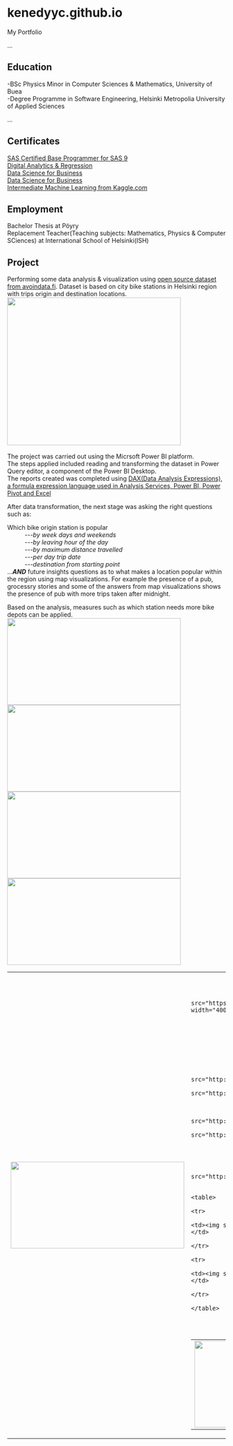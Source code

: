 # kenedyyc.github.io
My Portfolio

...
## Education
-BSc Physics Minor in Computer Sciences & Mathematics, University of Buea </br>
-Degree Programme in Software Engineering, Helsinki Metropolia University of Applied Sciences


...
## Certificates
<a href="https://www.credly.com/badges/1ae79ca1-5702-445d-a713-5cbd1a363215/public_url">SAS Certified Base Programmer for SAS 9 </a> </br>
<a href="https://courses.cognitiveclass.ai/certificates/914e4d207c6c4369be670d0ac3b356fc">Digital Analytics & Regression </a> </br>
<a href="https://www.credly.com/badges/e1369143-16b0-4716-aa1b-d4c57d6f9c4a/public_url">Data Science for Business</a></br>
<a href="https://www.credly.com/badges/e1369143-16b0-4716-aa1b-d4c57d6f9c4a/public_url">Data Science for Business</a></br>
<a href="https://i.ibb.co/bz8XY1h/Kenedy-Intermediate-Machine-Learning.png">Intermediate Machine Learning from Kaggle.com</a></br>

## Employment
Bachelor Thesis at Pöyry </br>
Replacement Teacher(Teaching subjects: Mathematics, Physics & Computer SCiences) at International School of Helsinki(ISH)


## Project

Performing some data analysis & visualization using <a href="https://www.avoindata.fi/data/en_GB/dataset/helsingin-ja-espoon-kaupunkipyorilla-ajatut-matkat">open source dataset from avoindata.fi</a>.
Dataset is based on city bike stations in Helsinki region with trips origin and  destination locations.
<img src="https://i.ibb.co/C5MSkbf/BIVIZ1data.png" width="400"
     height="341"> </br>
</br>The project was carried out using the Micrsoft Power BI platform.</br>
The steps applied included reading and transforming the dataset in Power Query editor, a component of the Power BI Desktop.</br>
The reports created was completed using <a href="https://docs.microsoft.com/en-us/dax/dax-overview">DAX(Data Analysis Expressions), a formula expression language used in Analysis Services, Power BI, Power Pivot and Excel</a>

After data transformation, the next stage was asking the right questions such as:
<dl>
  <dt>Which bike origin station is popular</dt>
  <i><dd>---by week days and weekends</dd></i>
  <i><dd>---by leaving hour of the day</dd></i>
  <i><dd>---by maximum distance travelled</dd></i>
  <i><dd>---per day trip date</dd></i>
  <i><dd>---destination from starting point</dd></i>
  ...<i><strong>AND</strong></i> future insights questions as to what makes a location popular within the region using map visualizations.
  For example the presence of a pub, grocessry stories and some of the answers from map visualizations shows the presence
  of pub with more trips taken after midnight. 
</dl>
Based on the analysis, measures such as which station needs more bike depots can be applied.

<img src="https://i.ibb.co/bsxZtnF/BIVIZ4.png" width="400"  height="200"> 
<img src="https://i.ibb.co/drNC3Ym/BIVIZ3.png" width="400"  height="200"> 
<img src="https://i.ibb.co/J2qYrJV/BIVIZ2.png" width="400"  height="200">
<img src="https://i.ibb.co/3CsbCmt/BIVIZ1.png" width="400"  height="200">

<table width="100%">
                            <tr>
                                <td width="60%">
                                    <img src="https://i.ibb.co/bsxZtnF/BIVIZ4.png" width="400"  height="200"> 
                                </td>
                                <td width="40%">
                                    <table>
                                        <tr>
                                            <td><img src="https://i.ibb.co/drNC3Ym/BIVIZ3.png" width="400"  height="200"> </td>
                                            
                                        </tr>
                                        <tr>
                                            <td><img src="https://i.ibb.co/J2qYrJV/BIVIZ2.png" width="400"  height="200"></td>
                                        </tr>
                                    </table>
                                </td>
                            </tr>
                            <tr>
                                <td>
                                 <table>
                                     <tr>
                                         <td><img src="http://via.placeholder.com/135x150"></td>
                                         <td><img src="http://via.placeholder.com/135x150"></td>
                                     </tr>
                                     <tr>
                                         <td><img src="http://via.placeholder.com/135x150"></td>
                                         <td><img src="http://via.placeholder.com/135x150"></td>
                                     </tr>
                                 </table>
                             </td>

                                            <td><img src="http://via.placeholder.com/280x300"></td>
                                            <td>
                                                <table>
                                                    <tr>
                                                        <td><img src="http://via.placeholder.com/135x150"></td>
                                                    </tr>
                                                    <tr>
                                                        <td><img src="http://via.placeholder.com/135x150"></td>
                                                    </tr>
                                                </table>
                                            </td>
                                        </tr>
                        </table>